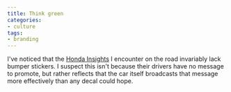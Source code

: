 ```yaml
---
title: Think green
categories:
- culture
tags:
- branding
---
```


I've noticed that the [Honda Insights][1] I encounter on the road invariably lack bumper stickers.  I suspect this isn't because their drivers have no message to promote, but rather reflects that the car itself broadcasts that message more effectively than any decal could hope.

   [1]: http://www.hondacars.com/models/model_overview.asp?ModelName=Insight

